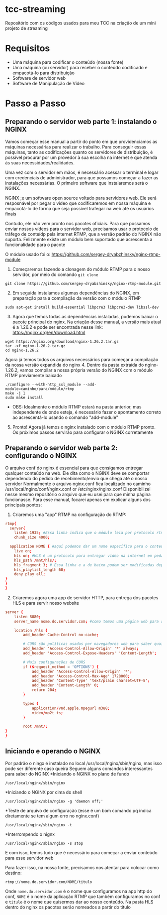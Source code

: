 # tcc-streaming
Repositório com os códigos usados para meu TCC na criação de um mini projeto de streaming
# Requisitos
- Uma máquina para codificar o conteúdo (nossa fonte)
- Uma máquina (ou servidor) para receber o conteúdo codificado e empacotá-lo para distribuição
- Software de servidor web
- Software de Manipulação de Vídeo
# Passo a Passo
## Preparando o servidor web parte 1: instalando o NGINX
Vamos começar esse manual a partir do ponto em que providenciamos as máquinas necessárias para realizar o trabalho. Para conseguir essas máquinas, tanto as codificações quanto os servidores de distribuição, é possível procurar por um provedor à sua escolha na internet e que atenda às suas necessidades/realidades.

Uma vez com o servidor em mãos, é necessário acessar o terminal e logar com credenciais de administrador, para que possamos começar a fazer as instalações necessárias. O primeiro software que instalaremos será o NGINX.

NGINX ;e um software open source voltado para servidores web. Ele será resposnável por pegar o vídeo que codificaremos em nossa máquina e empacotá-lo de forma que seja possível trafegar na web até os usuários finais

Contudo, ele não vem pronto nos pacotes oficiais. Para que possamos enviar nossos vídeos para o servidor web, precisamos usar o protocolo de tráfego de conteídp pela internet RTMP, que a versão padrão do NGINX não suporta. Felizmente existe um módulo bem suportado que acrescenta a funcionalidade para o pacote

O módulo usado foi o: https://github.com/sergey-dryabzhinsky/nginx-rtmp-module

1. Começaremos fazendo a clonagem do módulo RTMP para o nosso servidor, por meio do comando `git clone`
```git
git clone https://github.com/sergey-dryabzhinsky/nginx-rtmp-module.git
```
2. Em seguida instalamos algumas dependências do NGINX, em preparação para a compilação da versão com o módulo RTMP
```git
sudo apt-get install build-essential libpcre3 libpcre3-dev libssl-dev
```
3. Agora que temos todas as dependências instaladas, podemos baixar o pacote principal do nginx. Na criação desse manual, a versão mais atual é a 1.26.2 e pode ser encontrada nesse link: https://nginx.org/en/download.html
```git
wget https://nginx.org/download/nginx-1.26.2.tar.gz
tar -xf nginx-1.26.2.tar.gz
cd nginx-1.26.2
```
Agora já temos todos os arquivos necessários para começar a compilação da nossa versão expandida do nginx
4. Dentro da pasta extraída do nginx-1.26.2, vamos compilar a nossa própria versão do NGINX com o módulo RTMP previamente baixado
```git
./configure --with-http_ssl_module --add-module=caminho/para/módulo/rtmp
make -j 1
sudo make install
```
*  OBS: Idealmente o módulo RTMP estará na pasta anterior, mas independente de onde esteja, é necessário fazer o apontamento correto ao acrescentá-lo usando o comando "add-module"
5. Pronto! Agora já temos o nginx instalado com o módulo RTMP pronto. Os próximos passos servirão para configurar o NGINX corretamente
## Preparando o servidor web parte 2: configurando o NGINX
O arquivo conf do nginx é essencial para que consigamos entregar qualquer conteúdo na web. Ele dita como o NGINX deve se comportar dependendo do pedido de recebimento/envio que chega até o nosso servidor
Normalmente o arquivo nginx.conf fica localizado no caminho /usr/local/nginx/conf/nginx.conf or /etc/nginx/nginx.conf
Disponibilizei nesse mesmo repositório o arquivo que eu usei para que minha página funcionasse. Para esse manual, focarei apenas em explicar alguns dos principais pontos:
1. Criaremos uma "app" RTMP na configuração do RTMP:
```conf
rtmp{
  server{
    listen 1935; #Essa linha indica que o módulo leia por protocolo rtmp na porta padrão 1935
    chunk_size 4000;

  application NOME { #aqui podemos dar um nome específico para o conteúdo que vamos exibir, dependendo de como for consumido esse valor pode ser relevante ou não
    live on;
    hls on; #HLS é um protocolo para entregar vídeo na internet em pedações de tamanho fixo
    hls_path /mnt/hls/;
    hls_fragment 3; # Essa linha e a de baixo podem ser modificadas dependendo das necessidades e/ou vontades de projeto
    hls_playlist_length 60;
    deny play all;
}
}
}
```
2. Criaremos agora uma app de servidor HTTP, para entrega dos pacotes HLS e para servir nosso website
```conf
server {
    listen 8080;
    server_name nome.do.servidor.com; #como temos uma página web para ser servida, acrescentamos a sua URL aqui

    location /hls {
        add_header Cache-Control no-cache;

        # CORS são políticas usadas por navegadores web para saber quais pontos de origem podem carregar conteúdo
        add_header 'Access-Control-Allow-Origin' '*' always;
        add_header 'Access-Control-Expose-Headers' 'Content-Length';

        # Mais configurações de CORS
        if ($request_method = 'OPTIONS') {
            add_header 'Access-Control-Allow-Origin' '*';
            add_header 'Access-Control-Max-Age' 1728000;
            add_header 'Content-Type' 'text/plain charset=UTF-8';
            add_header 'Content-Length' 0;
            return 204;
        }

        types {
            application/vnd.apple.mpegurl m3u8;
            video/mp2t ts;
        }

        root /mnt/;
}
}
```
## Iniciando e operando o NGINX
Por padrão o ningx é instalado no local /usr/local/nginx/sbin/nginx, mas isso pode ser diferente caso queira
Seguem alguns comandos interessantes para saber do NGINX
*Iniciando o NGINX no plano de fundo
```
/usr/local/nginx/sbin/nginx
```
*Iniciando o NGINX por cima do shell
```
/usr/local/nginx/sbin/nginx -g 'daemon off;'
```
*Teste de arquivo de configuração (esse é um bom comando pq indica diretamente se tem algum erro no nginx.conf)
```
/usr/local/nginx/sbin/nginx -t
```
*Interrompendo o nignx
```
/usr/local/nginx/sbin/nginx -s stop
```

E com isso, temos tudo que é necessário para começar a enviar conteúdo para esse servidor web

Para fazer isso, na nossa fonte, precisamos nos atentar para colocar como destino:
```
rtmp://nome.do.servidor.com/NOME/titulo
```
Onde `nome.do.servidor.com` é o nome que configuramos na app http do conf, `NOME` é o nome da aplicação RTMP que também configuramos no conf e `titulo` é o nome que quisermos dar ao nosso conteúdo. Na pasta HLS dentro do nginx os pacotes serão nomeados a partir do titulo
